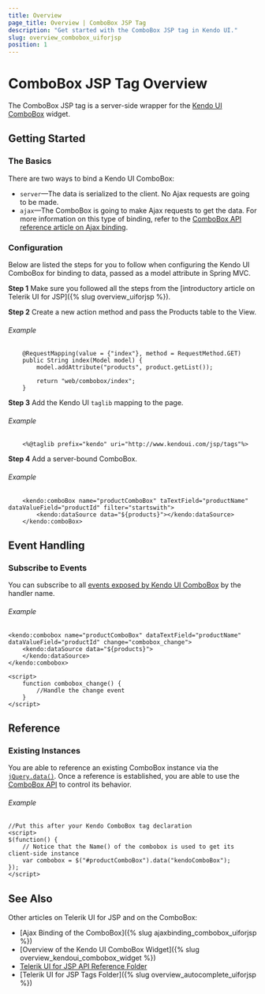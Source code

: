 ```yaml
---
title: Overview
page_title: Overview | ComboBox JSP Tag
description: "Get started with the ComboBox JSP tag in Kendo UI."
slug: overview_combobox_uiforjsp
position: 1
---
```


# ComboBox JSP Tag Overview

The ComboBox JSP tag is a server-side wrapper for the [Kendo UI ComboBox](/api/javascript/ui/combobox) widget.

## Getting Started

### The Basics

There are two ways to bind a Kendo UI ComboBox:

* `server`&mdash;The data is serialized to the client. No Ajax requests are going to be made.
* `ajax`&mdash;The ComboBox is going to make Ajax requests to get the data. For more information on this type of binding, refer to the [ComboBox API reference article on Ajax binding](/jsp/tags/combobox/ajax-binding).

### Configuration

Below are listed the steps for you to follow when configuring the Kendo UI ComboBox for binding to data, passed as a model attribute in Spring MVC.

**Step 1** Make sure you followed all the steps from the [introductory article on Telerik UI for JSP]({% slug overview_uiforjsp %}).

**Step 2** Create a new action method and pass the Products table to the View.

###### Example

        @RequestMapping(value = {"index"}, method = RequestMethod.GET)
        public String index(Model model) {
            model.addAttribute("products", product.getList());

            return "web/combobox/index";
        }

**Step 3** Add the Kendo UI `taglib` mapping to the page.

###### Example

        <%@taglib prefix="kendo" uri="http://www.kendoui.com/jsp/tags"%>

**Step 4** Add a server-bound ComboBox.

###### Example

        <kendo:comboBox name="productComboBox" taTextField="productName" dataValueField="productId" filter="startswith">
            <kendo:dataSource data="${products}"></kendo:dataSource>
        </kendo:comboBox>

## Event Handling

### Subscribe to Events

You can subscribe to all [events exposed by Kendo UI ComboBox](/api/javascript/ui/combobox#events) by the handler name.

###### Example

    <kendo:combobox name="productComboBox" dataTextField="productName" dataValueField="productId" change="combobox_change">
        <kendo:dataSource data="${products}">
        </kendo:dataSource>
    </kendo:combobox>

    <script>
        function combobox_change() {
            //Handle the change event
        }
    </script>

## Reference

### Existing Instances

You are able to reference an existing ComboBox instance via the [`jQuery.data()`](http://api.jquery.com/jQuery.data/). Once a reference is established, you are able to use the [ComboBox API](/api/javascript/ui/combobox#methods) to control its behavior.

###### Example

    //Put this after your Kendo ComboBox tag declaration
    <script>
    $(function() {
        // Notice that the Name() of the combobox is used to get its client-side instance
        var combobox = $("#productComboBox").data("kendoComboBox");
    });
    </script>

## See Also

Other articles on Telerik UI for JSP and on the ComboBox:

* [Ajax Binding of the ComboBox]({% slug ajaxbinding_combobox_uiforjsp %})
* [Overview of the Kendo UI ComboBox Widget]({% slug overview_kendoui_combobox_widget %})
* [Telerik UI for JSP API Reference Folder](/api/jsp/autocomplete/animation)
* [Telerik UI for JSP Tags Folder]({% slug overview_autocomplete_uiforjsp %})
